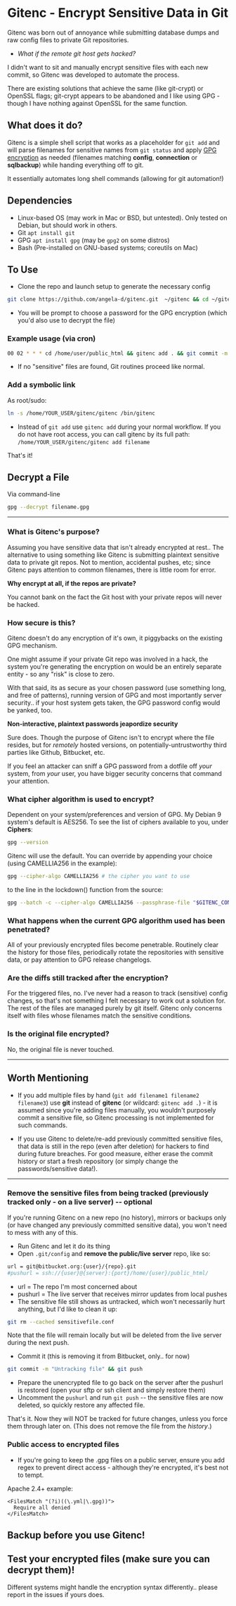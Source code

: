 # Gitenc - Encrypt Sensitive Data in Git

Gitenc was born out of annoyance while submitting database dumps and raw config files to private Git repositories.

- *What if the remote git host gets hacked?*

I didn't want to sit and manually encrypt sensitive files with each new commit, so Gitenc was developed to automate the process.

There are existing solutions that achieve the same (like git-crypt) or OpenSSL flags; git-crypt appears to be abandoned and I like using GPG - though I have nothing against OpenSSL for the same function.


## What does it do?
Gitenc is a simple shell script that works as a placeholder for `git add` and will parse filenames for sensitive names from `git status` and apply [GPG encryption](https://gnupg.org/) as needed (filenames matching **config**, **connection** or **sqlbackup**) while handing everything off to git.

 It essentially automates long shell commands (allowing for git automation!)

## Dependencies
- Linux-based OS (may work in Mac or BSD, but untested).  Only tested on Debian, but should work in others.
- Git `apt install git`
- GPG `apt install gpg` (may be `gpg2` on some distros)
- Bash (Pre-installed on GNU-based systems; coreutils on Mac)

## To Use

- Clone the repo and launch setup to generate the necessary config
```bash
git clone https://github.com/angela-d/gitenc.git  ~/gitenc && cd ~/gitenc && ./gitenc setup
```

- You will be prompt to choose a password for the GPG encryption (which you'd also use to decrypt the file)

### Example usage (via cron)
```bash
00 02 * * * cd /home/user/public_html && gitenc add . && git commit -m "Adding new changes" && git push && cd
```
- If no "sensitive" files are found, Git routines proceed like normal.

### Add a symbolic link
As root/sudo:
```bash
ln -s /home/YOUR_USER/gitenc/gitenc /bin/gitenc
```
- Instead of `git add` use `gitenc add` during your normal workflow.  If you do not have root access, you can call gitenc by its full path: `/home/YOUR_USER/gitenc/gitenc add filename`

That's it!

## Decrypt a File
Via command-line
```bash
gpg --decrypt filename.gpg
```

***
### What is Gitenc's purpose?
Assuming you have sensitive data that isn't already encrypted at rest..
The alternative to using something like Gitenc is submitting plaintext sensitive data to private git repos.  Not to mention, accidental pushes, etc; since Gitenc pays attention to common filenames, there is little room for error.

**Why encrypt at all, if the repos are private?**

You cannot bank on the fact the Git host with your private repos will never be hacked.

### How secure is this?
Gitenc doesn't do any encryption of it's own, it piggybacks on the existing GPG mechanism.

One might assume if your private Git repo was involved in a hack, the system you're generating the encryption on would be an entirely separate entity - so any "risk" is close to zero.

With that said, its as secure as your chosen password (use something long, and free of patterns), running version of GPG and most importantly server security.. if your host system gets taken, the GPG password config would be yanked, too.

**Non-interactive, plaintext passwords jeapordize security**

Sure does. Though the purpose of Gitenc isn't to encrypt where the file resides, but for *remotely* hosted versions, on potentially-untrustworthy third parties like Github, Bitbucket, etc.

If you feel an attacker can sniff a GPG password from a dotfile off *your* system, from *your* user, you have bigger security concerns that command your attention.

### What cipher algorithm is used to encrypt?
Dependent on your system/preferences and version of GPG.  My Debian 9 system's default is AES256.  To see the list of ciphers available to you, under **Ciphers**:
```bash
gpg --version
```
Gitenc will use the default.  You can override by appending your choice (using CAMELLIA256 in the example):
```bash
gpg --cipher-algo CAMELLIA256 # the cipher you want to use
```
to the line in the lockdown() function from the source:
```bash
gpg --batch -c --cipher-algo CAMELLIA256 --passphrase-file "$GITENC_CONF" "$1"
```

### What happens when the current GPG algorithm used has been penetrated?
All of your previously encrypted files become penetrable.  Routinely clear the history for those files, periodically rotate the repositories with sensitive data, or pay attention to GPG release changelogs.

### Are the diffs still tracked after the encryption?
For the triggered files, no.  I've never had a reason to track (sensitive) config changes, so that's not something I felt necessary to work out a solution for.  The rest of the files are managed purely by git itself.  Gitenc only concerns itself with files whose filenames match the sensitive conditions.

### Is the original file encrypted?
No, the original file is never touched.

***
## Worth Mentioning
- If you add multiple files by hand (`git add filename1 filename2 filename3`) use **git** instead of **gitenc** (or wildcard: `gitenc add .`) - it is assumed since you're adding files manually, you wouldn't purposely commit a sensitive file, so Gitenc processing is not implemented for such commands.

- If you use Gitenc to delete/re-add previously committed sensitive files, that data is still in the repo (even after deletion) for hackers to find during future breaches.  For good measure, either erase the commit history or start a fresh repository (or simply change the passwords/sensitive data!).

***
### Remove the sensitive files from being tracked (previously tracked only - on a live server) -- optional
If you're running Gitenc on a new repo (no history), mirrors or backups only (or have changed any previously committed sensitive data), you won't need to mess with any of this.
- Run Gitenc and let it do its thing
- Open `.git/config` and **remove the public/live server** repo, like so:
```bash
url = git@bitbucket.org:{user}/{repo}.git
#pushurl = ssh://{user}@{server}:{port}/home/{user}/public_html/
```
- url = The repo I'm most concerned about
- pushurl = The live server that receives mirror updates from local pushes
- The sensitive file still shows as untracked, which won't necessarily hurt anything, but I'd like to clean it up:
```bash
git rm --cached sensitivefile.conf
```
Note that the file will remain locally but will be deleted from the live server during the next push.

- Commit it (this is removing it from Bitbucket, only.. for now)
```bash
git commit -m "Untracking file" && git push
```
- Prepare the unencrypted file to go back on the server after the pushurl is restored (open your sftp or ssh client and simply restore them)
- Uncomment the `pushurl` and run `git push` -- the sensitive files are now deleted, so quickly restore any affected file.

That's it.  Now they will NOT be tracked for future changes, unless you force them through later on.  (This does not remove the file from the *history*.)

### Public access to encrypted files
- If you're going to keep the .gpg files on a public server, ensure you add regex to prevent direct access - although they're encrypted, it's best not to tempt.

Apache 2.4+ example:
```aconf
<FilesMatch "(?i)((\.yml|\.gpg))">
  Require all denied
</FilesMatch>
```

## Backup before you use Gitenc!
## Test your encrypted files (make sure you can decrypt them)!  
Different systems might handle the encryption syntax differently.. please report in the issues if yours does.

